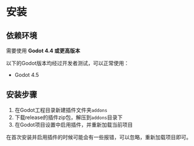 # 安装

## 依赖环境

需要使用 **Godot 4.4 或更高版本**

以下的Godot版本均经过开发者测试，可以正常使用：

- Godot 4.5

## 安装步骤


1. 在Godot工程目录新建插件文件夹`addons`
2. 下载release的插件zip包，解压到`addons`目录下
3. 在Godot项目设置中启用插件，并重新加载当前项目

在首次安装并启用插件的时候可能会有一些报错，可以忽略，重新加载项目即可。


